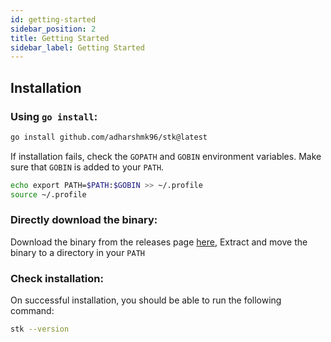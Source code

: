 ```yaml
---
id: getting-started
sidebar_position: 2
title: Getting Started
sidebar_label: Getting Started
---
```


## Installation

### Using `go install`:
    
```bash
go install github.com/adharshmk96/stk@latest
```

If installation fails, check the `GOPATH` and `GOBIN` environment variables. Make sure that `GOBIN` is added to your `PATH`.

```bash
echo export PATH=$PATH:$GOBIN >> ~/.profile
source ~/.profile
```

### Directly download the binary:

Download the binary from the releases page [here](https://github.com/adharshmk96/semver/releases), Extract and move the binary to a directory in your `PATH`

### Check installation:

On successful installation, you should be able to run the following command:

```bash
stk --version
```